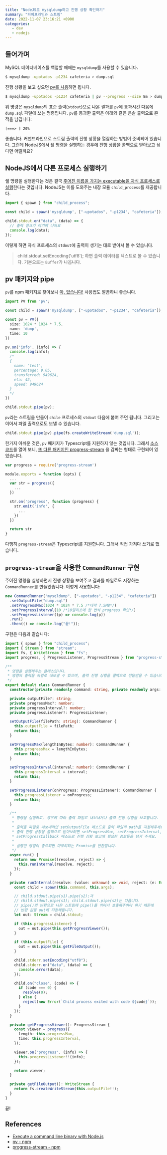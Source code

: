 ```yaml
---
title: "NodeJS로 mysqldump하고 진행 상황 확인하기"
summary: "파이프라인과 스트림"
date: 2022-11-07 23:16:21 +0900
categories:
   - dev
   - nodejs
---
```


## 들어가며

MySQL 데이터베이스를 백업할 때에는 `mysqldump`를 사용할 수 있습니다.

```bash
$ mysqldump -upotados -p1234 cafeteria > dump.sql
```

진행 상황을 보고 싶으면 [pv를 사용](https://stackoverflow.com/a/32361604/11929317)하면 됩니다.

```bash
$ mysqldump -upotados -p1234 cafeteria | pv --progress --size 8m > dump.sql
```

위 명령은 `mysqldump`의 표준 출력(`stdout`)으로 나온 결과를 `pv`에 통과시킨 다음에 `dump.sql` 파일에 쓰는 명령입니다. `pv`를 통과한 출력은 아래와 같은 콘솔 출력으로 흔적을 남깁니다:

```
[===> ] 20%
```

좋습니다. 커맨드라인으로 스트림 출력의 진행 상황을 열람하는 방법이 준비되어 있습니다. 그런데 NodeJS에서 쉘 명령을 실행하는 경우에 진행 상황을 콜백으로 받아보고 싶다면 어떨까요?

## NodeJS에서 다른 프로세스 실행하기

쉘 명령을 실행한다는 것은 결국 [주어진 이름을 가지는 executable을 자식 프로세스로 실행](https://stackoverflow.com/a/20643568/11929317)한다는 것입니다. NodeJS는 이를 도와주는 내장 모듈 `child_process`를 제공합니다.

```typescript
import { spawn } from "child_process";

const child = spawn('mysqldump', ["-upotados", "-p1234", "cafeteria"]);

child.stdout.on("data", (data) => {
  // 출력 청크가 여기에 나와요
  console.log(data);
});

```
이렇게 하면 자식 프로세스의 `stdout`에 출력이 생기는 대로 받아서 볼 수 있습니다.

> child.stdout.setEncoding('utf8'); 하면 출력 데이터를 텍스트로 볼 수 있습니다. 기본으로는 `Buffer`가 나옵니다.

## pv 패키지와 pipe

`pv`를 npm 패키지로 찾아보니 [아, 있습니다!](https://www.npmjs.com/package/pv) 사용법도 깔끔하니 좋습니다.

```typescript
import PV from 'pv';

const child = spawn('mysqldump', ["-upotados", "-p1234", "cafeteria"]);

const pv = PV({
  size: 1024 * 1024 * 7.5,
  name: 'dump',
  time: 10
})

pv.on('info', (info) => {
  console.log(info);
  /*
  {
    name: 'test',
    percentage: 9.05,
    transferred: 949624,
    eta: 42,
    speed: 949624
  }
  */
})

child.stdout.pipe(pv);
```

`pv`라는 스트림을 만들어 `chile` 프로세스의 `stdout` 다음에 붙여 주면 됩니다. 그리고는 이어서 파일 출력으로도 보낼 수 있습니다.

```typescript
child.stdout.pipe(pv).pipe(fs.createWriteStream('dump.sql'));
```

한가지 아쉬운 것은, `pv` 패키지가 Typescript를 지원하지 않는 것입니다. 그래서 [소스 코드](https://github.com/roccomuso/pv/blob/master/index.js)를 열어 보니, [또 다른 패키지인 progress-stream](https://www.npmjs.com/package/progress-stream) 을 감싸는 형태로 구현되어 있었습니다.

```javascript
var progress = require('progress-stream')

module.exports = function (opts) {
  ...
  var str = progress({
    ...
  })

  str.on('progress', function (progress) {
    str.emit('info', {
      ...
    })
  })

  return str
}
```

다행히 `progress-stream`은 Typescript를 지원합니다. 그래서 직접 가져다 쓰기로 했습니다.

## `progress-stream`을 사용한 `CommandRunner` 구현

주어진 명령을 실행하면서 진행 상황을 보여주고 결과를 파일로도 저장하는 `CommandRunner`를 만들었습니다. 이렇게 사용합니다:

```typescript
new CommandRunner("mysqldump", ["-upotados", "-p1234", "cafeteria"])  
  .setOutputFile("dump.sql")  
  .setProgressMax(1024 * 1024 * 7.5 /*대략 7.5MB*/)  
  .setProgressInterval(10 /*10밀리초에 한 번씩 progress 확인*/)  
  .setProgressListener((p) => console.log(p))  
  .run()
  .then(() => console.log("끝!"));
```

구현은 다음과 같습니다:

```typescript
import { spawn } from "child_process";
import { Stream } from "stream";
import fs, { WriteStream } from "fs";
import progress, { ProgressListener, ProgressStream } from "progress-stream";

/**
 * 명령을 실행해주는 클래스입니다.
 * 명령의 출력을 파일로 내보낼 수 있으며, 출력 진행 상황을 콜백으로 전달받을 수 있습니다.
 */
export default class CommandRunner {
  constructor(private readonly command: string, private readonly args: ReadonlyArray<string>) {}

  private outputFile?: string;
  private progressMax?: number;
  private progressInterval?: number;
  private progressListener?: ProgressListener;

  setOutputFile(filePath: string): CommandRunner {
    this.outputFile = filePath;
    return this;
  }

  setProgressMax(lengthInBytes: number): CommandRunner {
    this.progressMax = lengthInBytes;
    return this;
  }

  setProgressInterval(interval: number): CommandRunner {
    this.progressInterval = interval;
    return this;
  }

  setProgressListener(onProgress: ProgressListener): CommandRunner {
    this.progressListener = onProgress;
    return this;
  }

  /**
   * 명령을 실행하고, 경우에 따라 출력 파일로 내보내거나 출력 진행 상황을 보고합니다.
   *
   * 출력을 파일로 내보내려면 setOutputFile 메소드로 출력 파일의 path를 지정해주세요.
   * 출력 진행 상황을 콜백으로 받아보려면 setProgressMax, setProgressInterval,
   * setProgressCallback 메소드로 진행 상황 보고에 필요한 정보들을 넘겨 주세요.
   *
   * 실행한 명령이 종료되면 마무리되는 Promise를 반환합니다.
   */
  async run() {
    return new Promise((resolve, reject) => {
      this.runInternal(resolve, reject);
    });
  }

  private runInternal(resolve: (value: unknown) => void, reject: (e: Error) => void) {
    const child = spawn(this.command, this.args);

    // child.stdout.pipe(s1).pipe(s2);과
    // child.stdout.pipe(s1); child.stdout.pipe(s2)는 다릅니다.
    // pipe()의 반환으로 나온 스트림에 pipe()를 이어서 호출해주어야 하기 때문에
    // 반환 값을 out에 저장해둡니다.
    let out: Stream = child.stdout;

    if (this.progressListener) {
      out = out.pipe(this.getProgressViewer());
    }

    if (this.outputFile) {
      out = out.pipe(this.getFileOutput());
    }

    child.stderr.setEncoding("utf8");
    child.stderr.on("data", (data) => {
      console.error(data);
    });

    child.on("close", (code) => {
      if (code === 0) {
        resolve(0);
      } else {
        reject(new Error(`Child process exited with code ${code}`));
      }
    });
  }

  private getProgressViewer(): ProgressStream {
    const viewer = progress({
      length: this.progressMax,
      time: this.progressInterval,
    });

    viewer.on("progress", (info) => {
      this.progressListener!!(info);
    });

    return viewer;
  }

  private getFileOutput(): WriteStream {
    return fs.createWriteStream(this.outputFile!!);
  }
}
```

끝!

## References
- [Execute a command line binary with Node.js](https://stackoverflow.com/questions/20643470/execute-a-command-line-binary-with-node-js)
- [pv - npm](https://www.npmjs.com/package/pv)
- [progress-stream - npm](https://www.npmjs.com/package/progress-stream)
